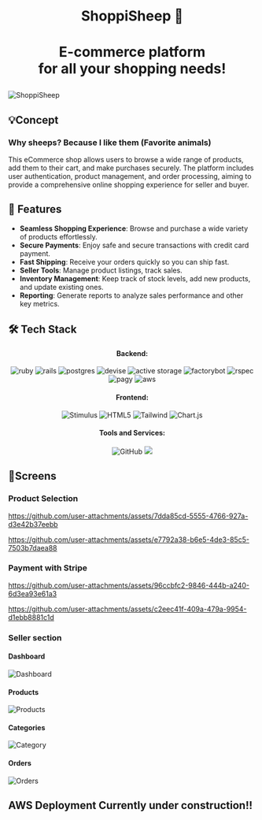 # <p align="center">**ShoppiSheep 🐑**</p>
# <p align="center">E-commerce platform<br> for all your shopping needs!</p>

![ShoppiSheep](https://github.com/user-attachments/assets/e0c9df7d-e931-493c-954c-f008eee064a0)


## 💡**Concept**
### Why sheeps? Because I like them (Favorite animals)

This eCommerce shop allows users to browse a wide range of products, add them to their cart, and make purchases securely. The platform includes user authentication, product management, and order processing, aiming to provide a comprehensive online shopping experience for seller and buyer.

## 🧐 Features
- **Seamless Shopping Experience**: Browse and purchase a wide variety of products effortlessly.
- **Secure Payments**: Enjoy safe and secure transactions with credit card payment.
- **Fast Shipping**: Receive your orders quickly so you can ship fast.
- **Seller Tools**: Manage product listings, track sales.
- **Inventory Management**: Keep track of stock levels, add new products, and update existing ones.
- **Reporting**: Generate reports to analyze sales performance and other key metrics.

## 🛠️ Tech Stack

<h4 align="center">Backend:</h4>

<p align="center">
  <img src="https://img.shields.io/badge/ruby-%23CC342D.svg?style=for-the-badge&logo=ruby&logoColor=white" alt="ruby" />
  <img src="https://img.shields.io/badge/rails-%23CC0000.svg?style=for-the-badge&logo=ruby-on-rails&logoColor=white" alt="rails" />
  <img src="https://img.shields.io/badge/postgres-%23316192.svg?style=for-the-badge&logo=postgresql&logoColor=white" alt="postgres" />
  <img src="https://img.shields.io/badge/devise-EC1C24?style=for-the-badge&logo=devise&logoColor=white" alt="devise" />
  <img src="https://img.shields.io/badge/active%20storage-48BB78?style=for-the-badge&logo=activestorage&logoColor=white" alt="active storage" />
  <img src="https://img.shields.io/badge/factorybot-49A942?style=for-the-badge&logo=factorybot&logoColor=white" alt="factorybot" />
  <img src="https://img.shields.io/badge/rspec-8B008B?style=for-the-badge&logo=rspec&logoColor=white" alt="rspec" />
  <img src="https://img.shields.io/badge/pagy-48BB78?style=for-the-badge&logo=pagy&logoColor=white" alt="pagy" />
  <img src="https://img.shields.io/badge/aws-232F3E?style=for-the-badge&logo=amazon-aws&logoColor=white" alt="aws" />
</p>

<h4 align="center">Frontend:</h4>

<p align="center">
  <img src="https://img.shields.io/badge/Stimulus-333333?style=for-the-badge&logo=stimulus&logoColor=white" alt="Stimulus" />
  <img src="https://img.shields.io/badge/HTML5-E34F26?style=for-the-badge&logo=html5&logoColor=white" alt="HTML5" />
  <img src="https://img.shields.io/badge/Tailwind-38B2AC?style=for-the-badge&logo=tailwindcss&logoColor=white" alt="Tailwind" />
  <img src="https://img.shields.io/badge/Chart.js-FF6384?style=for-the-badge&logo=chartdotjs&logoColor=white" alt="Chart.js" />
</p>

<h4 align="center">Tools and Services:</h4>

<p align="center">
  <img src="https://img.shields.io/badge/GitHub-181717?style=for-the-badge&logo=github&logoColor=white" alt="GitHub" />
  <img src="https://img.shields.io/badge/Git-F05032?style=for-the-badge&logo=git&logoColor=white"
</p>

## 📱Screens 

### **Product Selection**
https://github.com/user-attachments/assets/7dda85cd-5555-4766-927a-d3e42b37eebb

https://github.com/user-attachments/assets/e7792a38-b6e5-4de3-85c5-7503b7daea88

### **Payment with Stripe**
https://github.com/user-attachments/assets/96ccbfc2-9846-444b-a240-6d3ea93e61a3

https://github.com/user-attachments/assets/c2eec41f-409a-479a-9954-d1ebb8881c1d

### **Seller section**
#### **Dashboard**
![Dashboard](https://github.com/user-attachments/assets/f8a9dfc4-19b9-4a76-a0a6-c97a670b374f)
#### **Products**
![Products](https://github.com/user-attachments/assets/4a58f1c3-3535-43be-96a5-784fd74ca5b7)
#### **Categories**
![Category](https://github.com/user-attachments/assets/a40c1403-f967-4789-9623-c1da69ec5cb1)
#### **Orders**
![Orders](https://github.com/user-attachments/assets/ff3545e3-fae5-4c71-8dc2-81310fdd6125)

## **AWS Deployment** Currently under construction!!
